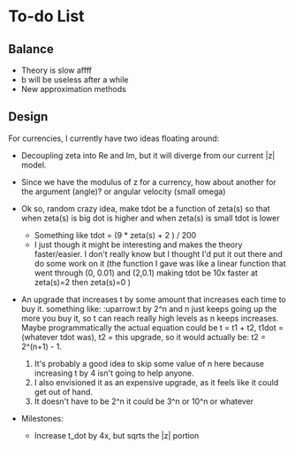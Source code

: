 # To-do List

## Balance

- Theory is slow affff
- b will be useless after a while
- New approximation methods

## Design

For currencies, I currently have two ideas floating around:

- Decoupling zeta into Re and Im, but it will diverge from our current |z| model.
- Since we have the modulus of z for a currency, how about another for the argument (angle)? 
or angular velocity (small omega)

- Ok so, random crazy idea, make tdot be a function of zeta(s) so that when zeta(s) is big dot is higher and when zeta(s) is small tdot is lower 
    - Something like tdot = (9 * zeta(s) + 2 ) / 200
    - I just though it might be interesting and makes the theory faster/easier. I don't really know but I thought I'd put it out there and do some work on it (the function I gave was like a linear function that went through (0, 0.01) and (2,0.1) making tdot be 10x faster at zeta(s)=2 then zeta(s)=0 )

- An upgrade that increases t by some amount that increases each time to buy it. something like: :uparrow:t by 2^n and n just keeps going up the more you buy it, so t can reach really high levels as n keeps increases. Maybe programmatically the actual equation could be t = t1 + t2, t1dot = (whatever tdot was), t2 = this upgrade, so it would actually be: t2 = 2^(n+1) - 1.
  1. It's probably a good idea to skip some value of n here because increasing t by 4 isn't going to help anyone.
  2. I also envisioned it as an expensive upgrade, as it feels like it could get out of hand. 
  3. It doesn't have to be 2^n it could be 3^n or 10^n or whatever


- Milestones:
  - Increase t_dot by 4x, but sqrts the |z| portion
